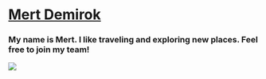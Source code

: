 # [Mert Demirok](https://github.com/Mert1980)
### My name is Mert. I like traveling and exploring new places. Feel free to join my team!
<img src="https://avatars2.githubusercontent.com/u/55088530?s=460&v=4">